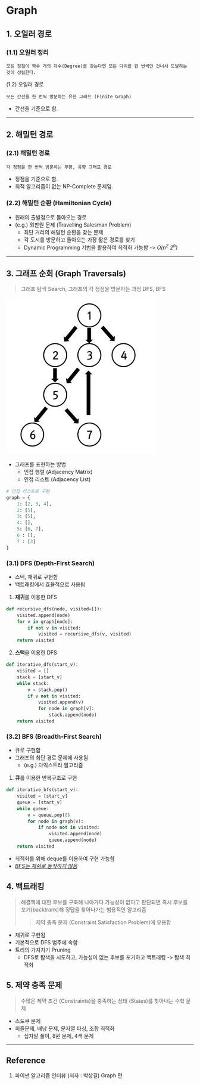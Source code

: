 # Graph

## 1. 오일러 경로
### (1.1) 오일러 정리
```
모든 정점이 짝수 개의 차수(Degree)를 갖는다면 모든 다리를 한 번씩만 건너서 도달하는 것이 성립한다.
```
(1.2) 오일러 경로
```
모든 간선을 한 번씩 방문하는 유한 그래프 (Finite Graph)
```
* 간선을 기준으로 함.

---

## 2. 해밀턴 경로
### (2.1) 해밀턴 경로
```
각 정점을 한 번씩 방문하는 무향, 유향 그래프 경로
```
* 정점을 기준으로 함.
* 최적 알고리즘이 없는 NP-Complete 문제임.

### (2.2) 해밀턴 순환 (Hamiltonian Cycle)
* 원래의 출발점으로 돌아오는 경로
* (e.g.) 외판원 문제 (Travelling Salesman Problem)
  * 최단 거리의 해밀턴 순환을 찾는 문제
  * 각 도시를 방문하고 돌아오는 가장 짧은 경로를 찾기
  * Dynamic Programming 기법을 활용하여 최적화 가능함 -> _O(n<sup>2</sup> 2<sup>n</sup>)_

---
## 3. 그래프 순회 (Graph Traversals)
> 그래프 탐색 Search, 그래프의 각 정점을 방문하는 과정
> DFS, BFS   

<img src = "../../images/graph_00.png" alt='Graph' width="80%" height='80%' class='center'>  

* 그래프를 표현하는 방법
  * 인접 행렬 (Adjacency Matrix)
  * 인접 리스트 (Adjacency List)
```python
# 인접 리스트로 구현
graph = {
    1: [2, 3, 4],
    2: [5],
    3: [5],
    4: [],
    5: [6, 7],
    6 : [],
    7 : [3]
}
```
### (3.1) DFS (Depth-First Search)
* 스택, 재귀로 구현함
* 백트래킹에서 효율적으로 사용됨

1. **재귀**를 이용한 DFS
```python
def recursive_dfs(node, visited=[]):
    visited.append(node)
    for v in graph[node]:
        if not v in visited:
            visited = recursive_dfs(v, visited)
    return visited
```

2. **스택**을 이용한 DFS
```python
def iterative_dfs(start_v):
    visited = []
    stack = [start_v]
    while stack:
        v = stack.pop()
        if v not in visited:
            visited.append(v)
            for node in graph[v]:
                stack.append(node)
    return visited
```

### (3.2) BFS (Breadth-First Search)
* 큐로 구현함
* 그래프의 최단 경로 문제에 사용됨
  * (e.g.) 다익스트라 알고리즘

1. **큐**를 이용한 반복구조로 구현
```python
def iterative_bfs(start_v):
    visited = [start_v]
    queue = [start_v]
    while queue:
        v = queue.pop(0)
        for node in graph(v):
            if node not in visited:
                visited.append(node)
                queue.append(node)
    return visited
```
* 최적화를 위해 deque를 이용하여 구현 가능함
* <U>*BFS는 재쉬로 동작하지 않음*</U>

## 4. 백트래킹
> 해결책에 대한 후보를 구축해 나아가다 가능성이 없다고 판단되면 즉시 후보를 포기(backtrank)해 정답을 찾아나가는 범용적인 알고리즘
>> 제약 충족 문제 (Constraint Satisfaction Problem)에 유용함
* 재귀로 구현됨
* 기본적으로 DFS 범주에 속함
* 트리의 가지치기 Pruning
  * DFS로 탐색을 시도하고, 가능성이 없는 후보를 포기하고 백트래킹 -> 탐색 최적화

## 5. 제약 충족 문제
> 수많은 제약 조건 (Constraints)을 충족하는 상태 (States)를 찾아내는 수학 문제
* 스도쿠 문제
* 퍼즐문제, 배낭 문제, 문자열 파싱, 조합 최적화
  * 십자말 풀이, 8퀸 문제, 4색 문제
  
---
## Reference
1. 파이썬 알고리즘 인터뷰 (저자 : 박상길) Graph 편
